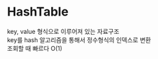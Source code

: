 # HashTable
key, value 형식으로 이루어져 있는 자료구조   
key를 hash 알고리즘을 통해서 정수형식의 인덱스로 변환   
조회할 때 빠르다  O(1)   
